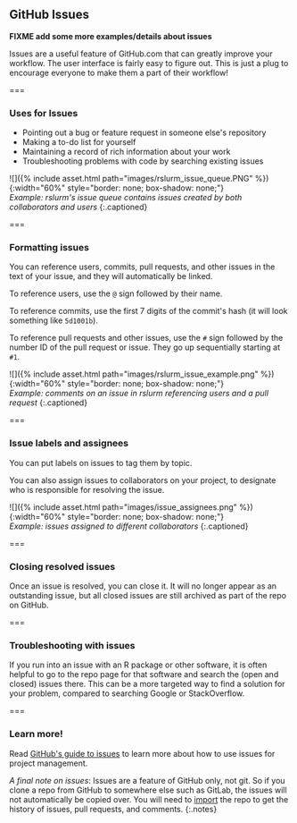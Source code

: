 ---
---

## GitHub Issues

**FIXME add some more examples/details about issues**

Issues are a useful feature of GitHub.com that can greatly improve your workflow. 
The user interface is fairly easy to figure out. 
This is just a plug to encourage everyone to make them a part of their workflow!

===

### Uses for Issues

- Pointing out a bug or feature request in someone else's repository
- Making a to-do list for yourself
- Maintaining a record of rich information about your work
- Troubleshooting problems with code by searching existing issues

![]({% include asset.html path="images/rslurm_issue_queue.PNG" %}){:width="60%" style="border: none; box-shadow: none;"}  
*Example: rslurm's issue queue contains issues created by both collaborators and users*
{:.captioned}

===

### Formatting issues

You can reference users, commits, pull requests, and other issues in the text of your issue, and they will automatically be linked.

To reference users, use the `@` sign followed by their name.

To reference commits, use the first 7 digits of the commit's hash (it will look something like `5d1001b`).

To reference pull requests and other issues, use the `#` sign followed by the number ID of the pull request or issue. They go up sequentially starting at `#1`.

![]({% include asset.html path="images/rslurm_issue_example.png" %}){:width="60%" style="border: none; box-shadow: none;"}  
*Example: comments on an issue in rslurm referencing users and a pull request*
{:.captioned}

===

### Issue labels and assignees

You can put labels on issues to tag them by topic. 

You can also assign issues to collaborators on your project, to designate who is responsible for resolving the issue.

![]({% include asset.html path="images/issue_assignees.png" %}){:width="60%" style="border: none; box-shadow: none;"}  
*Example: issues assigned to different collaborators*
{:.captioned}

===

### Closing resolved issues

Once an issue is resolved, you can close it. It will no longer appear as an outstanding issue, but all 
closed issues are still archived as part of the repo on GitHub.

===

### Troubleshooting with issues

If you run into an issue with an R package or other software, it is often helpful to go to the 
repo page for that software and search the (open and closed) issues there. This can be a more
targeted way to find a solution for your problem, compared to searching Google or StackOverflow.

===

### Learn more!

Read [GitHub's guide to issues](https://guides.github.com/features/issues/) to learn more about how
to use issues for project management.

*A final note on issues*: Issues are a feature of GitHub only, not git. So if you clone a repo from GitHub to somewhere
else such as GitLab, the issues will not automatically be copied over. You will need to 
[import](https://docs.gitlab.com/ee/user/project/import/github.html) the repo to get the history of
issues, pull requests, and comments.
{:.notes}
